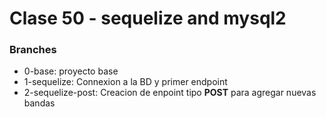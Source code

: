 # Clase 50 - sequelize and mysql2

### Branches

* 0-base: proyecto base
* 1-sequelize: Connexion a la BD y primer endpoint
* 2-sequelize-post: Creacion de enpoint tipo **POST** para agregar nuevas bandas
